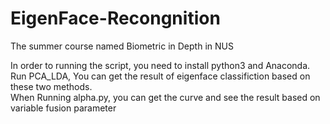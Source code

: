 # EigenFace-Recongnition
The summer course named Biometric in Depth in NUS  

In order to running the script, you need to install python3 and Anaconda.
Run PCA_LDA, You can get the result of eigenface classifiction based on these two methods. 
</br>When Running alpha.py, you can get the curve and see the result based on variable fusion parameter
